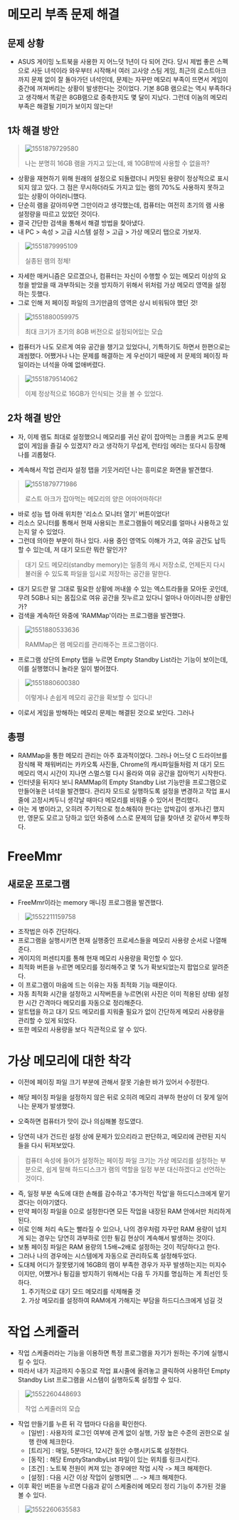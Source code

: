 # 메모리 부족 문제 해결



## 문제 상황

- ASUS 게이밍 노트북을 사용한 지 어느덧 1년이 다 되어 간다. 당시 제법 좋은 스펙으로 사둔 녀석이라 와우부터 시작해서 여러 고사양 스팀 게임, 최근의 로스트아크까지 문제 없이 잘 돌아가던 녀석인데, 문제는 자꾸만 메모리 부족이 뜨면서 게임이 중간에 꺼져버리는 상황이 발생한다는 것이었다. 기본 8GB 램으로는 역시 부족하다고 생각해서 똑같은 8GB램으로 증축한지도 몇 달이 지났다. 그런데 이놈의 메모리 부족은 해결될 기미가 보이지 않는다!



## 1차 해결 방안

> ![1551879729580](assets/1551879729580.png)
>
> 나는 분명히 16GB 램을 가지고 있는데, 왜 10GB밖에 사용할 수 없을까?

- 상황을 재현하기 위해 원래의 설정으로 되돌렸더니 커밋된 용량이 정상적으로 표시되지 않고 있다. 그 점은 무시하더라도 가지고 있는 램의 70%도 사용하지 못하고 있는 상황이 아이러니했다.
- 단순히 램을 갈아끼우면 그만이라고 생각했는데, 컴퓨터는 여전히 초기의 램 사용 설정량을 따르고 있었던 것이다.
- 결국 간단한 검색을 통해서 해결 방법을 찾아냈다.
- 내 PC > 속성 > 고급 시스템 설정 > 고급 > 가상 메모리 탭으로 가보자.

> ![1551879995109](assets/1551879995109.png)
>
> 실종된 램의 정체!

- 자세한 매커니즘은 모르겠으나, 컴퓨터는 자신이 수행할 수 있는 메모리 이상의 요청을 받았을 때 과부하되는 것을 방지하기 위해서 위처럼 가상 메모리 영역을 설정하는 듯했다.
- 그로 인해 저 페이징 파일의 크기만큼의 영역은 상시 비워둬야 했던 것!

> ![1551880059975](assets/1551880059975.png)
>
> 최대 크기가 초기의 8GB 버전으로 설정되어있는 모습

- 컴퓨터가 나도 모르게 여유 공간을 챙기고 있었다니, 기특하기도 하면서 한편으로는 괘씸했다. 어쨌거나 나는 문제를 해결하는 게 우선이기 때문에 저 문제의 페이징 파일이라는 녀석을 아예 없애버렸다.

> ![1551879514062](assets/1551879514062.png)
>
> 이제 정상적으로 16GB가 인식되는 것을 볼 수 있었다.



## 2차 해결 방안

- 자, 이제 램도 최대로 설정했으니 메모리를 귀신 같이 잡아먹는 크롬을 켜고도 문제 없이 게임을 즐길 수 있겠지? 라고 생각하기 무섭게, 런타임 에러는 또다시 등장해 나를 괴롭혔다.

- 계속해서 작업 관리자 설정 탭을 기웃거리던 나는 흥미로운 화면을 발견했다.

> ![1551879771986](assets/1551879771986.png)
>
> 로스트 아크가 잡아먹는 메모리의 양은 어마어마하다!

- 바로 성능 탭 아래 위치한 '리소스 모니터 열기' 버튼이었다!
- 리소스 모니터를 통해서 현재 사용되는 프로그램들이 메모리를 얼마나 사용하고 있는지 알 수 있었다.
- 그런데 의아한 부분이 하나 있다. 사용 중인 영역도 이해가 가고, 여유 공간도 납득할 수 있는데, 저 대기 모드란 뭐란 말인가?

> 대기 모드 메모리(standby memory)는 일종의 캐시 저장소로, 언제든지 다시 불러올 수 있도록 파일을 임시로 저장하는 공간을 말한다.

- 대기 모드란 말 그대로 필요한 상황에 꺼내쓸 수 있는 엑스트라들을 모아둔 곳인데, 무려 5GB나 되는 몸집으로 여유 공간을 짓누르고 있다니 얼마나 아이러니한 상황인가?
- 검색을 계속하던 와중에 'RAMMap'이라는 프로그램을 발견했다.

> ![1551880533636](assets/1551880533636.png)
>
> RAMMap은 램 메모리를 관리해주는 프로그램이다.

- 프로그램 상단의 Empty 탭을 누르면 Empty Standby List라는 기능이 보이는데, 이를 실행했더니 놀라운 일이 벌어졌다.

> ![1551880600380](assets/1551880600380-1551881320419.png)
>
> 이렇게나 손쉽게 메모리 공간을 확보할 수 있다니!

- 이로서 게임을 방해하는 메모리 문제는 해결된 것으로 보인다. 그러나

## 총평

- RAMMap을 통한 메모리 관리는 아주 효과적이었다. 그러나 어느덧 C 드라이브를 잠식해 꽉 채워버리는 카카오톡 사진들, Chrome의 캐시파일들처럼 저 대기 모드 메모리 역시 시간이 지나면 스멀스멀 다시 올라와 여유 공간을 잡아먹기 시작한다.
- 인터넷을 뒤지다 보니 RAMMap의 Empty Standby List 기능만을 프로그램으로 만들어놓은 녀석을 발견했다. 관리자 모드로 실행하도록 설정을 변경하고 작업 표시줄에 고정시켜두니 생각날 때마다 메모리를 비워줄 수 있어서 편리했다.
- 아는 게 병이라고, 오히려 주기적으로 청소해줘야 한다는 압박감이 생겨나긴 했지만, 영문도 모르고 당하고 있던 와중에 스스로 문제의 답을 찾아낸 것 같아서 뿌듯하다. 



# FreeMmr



## 새로운 프로그램

- FreeMmr이라는 memory 매니징 프로그램을 발견했다.

> ![1552211159758](assets/1552211159758.png)

- 조작법은 아주 간단하다.
- 프로그램을 실행시키면 현재 실행중인 프로세스들을 메모리 사용량 순서로 나열해준다.
- 게이지의 퍼센티지를 통해 현재 메모리 사용량을 확인할 수 있다.
- 최적화 버튼을 누르면 메모리를 정리해주고 몇 %가 확보되었는지 팝업으로 알려준다.
- 이 프로그램이 마음에 드는 이유는 자동 최적화 기능 때문이다.
- 자동 최적화 시간을 설정하고 시작버튼을 누르면(위 사진은 이미 적용된 상태) 설정한 시간 간격마다 메모리를 자동으로 정리해준다.
- 알트탭을 하고 대기 모드 메모리를 지워줄 필요가 없이 간단하게 메모리 사용량을 관리할 수 있게 되었다.
- 또한 메모리 사용량을 보다 직관적으로 알 수 있다.

# 가상 메모리에 대한 착각

- 이전에 페이징 파일 크기 부분에 관해서 잘못 기술한 바가 있어서 수정한다.

- 해당 페이징 파일을 설정하지 않은 뒤로 오히려 메모리 과부하 현상이 더 잦게 일어나는 문제가 발생했다.

- 오죽하면 컴퓨터가 맛이 갔나 의심해볼 정도였다.

- 당연히 내가 건드린 설정 상에 문제가 있으리라고 판단하고, 메모리에 관련된 지식들을 다시 뒤져보았다.

> 컴퓨터 속성에 들어가 설정하는 페이징 파일 크기는 가상 메모리를 설정하는 부분으로, 쉽게 말해 하드디스크가 램의 역할을 일정 부분 대신하겠다고 선언하는 것이다.

- 즉, 일정 부분 속도에 대한 손해를 감수하고 '추가적인 작업'을 하드디스크에게 맡기겠다는 이야기였다.
- 만약 페이징 파일을 0으로 설정한다면 모든 작업을 내장된 RAM 안에서만 처리하게 된다.
- 이로 인해 처리 속도는 빨라질 수 있으나, 나의 경우처럼 자꾸만 RAM 용량이 넘치게 되는 경우는 당연히 과부하로 인한 튕김 현상이 계속해서 발생하는 것이다.
- 보통 페이징 파일은 RAM 용량의 1.5배~2배로 설정하는 것이 적당하다고 한다.
- 그러나 나의 경우에는 시스템에게 자동으로 관리하도록 설정해두었다.
- 도대체 어디가 잘못됐기에 16GB의 램이 부족한 경우가 자꾸 발생하는지는 미지수이지만, 어쩄거나 튕김을 방지하기 위해서는 다음 두 가지를 명심하는 게 최선인 듯하다.
  1. 주기적으로 대기 모드 메모리를 삭제해줄 것
  2. 가상 메모리를 설정하여 RAM에게 가해지는 부담을 하드디스크에게 넘길 것



# 작업 스케줄러

- 작업 스케줄러라는 기능을 이용하면 특정 프로그램을 자기가 원하는 주기에 실행시킬 수 있다.
- 따라서 내가 지금까지 수동으로 작업 표시줄에 올려놓고 클릭하여 사용하던 Empty Standby List 프로그램을 시스템이 실행하도록 설정할 수 있다.

> ![1552260448693](assets/1552260448693.png)
>
> 작업 스케줄러의 모습

- 작업 만들기를 누른 뒤 각 탭마다 다음을 확인한다.
  - [일반] : 사용자의 로그인 여부에 관계 없이 실행, 가장 높은 수준의 권한으로 실행 란에 체크한다.
  - [트리거] : 매일, 5분마다, 12시간 동안 수행시키도록 설정한다.
  - [동작] : 해당 EmptyStandbyList 파일이 있는 위치를 링크시킨다.
  - [조건] : 노트북 전원이 켜져 있는 경우에만 작업 시작 -> 체크 해제한다.
  - [설정] : 다음 시간 이상 작업이 실행되면 ... -> 체크 해제한다.
- 이후 확인 버튼을 누르면 다음과 같이 스케줄러에 메모리 정리 기능이 추가된 것을 볼 수 있다.

> ![1552260635583](assets/1552260635583.png)